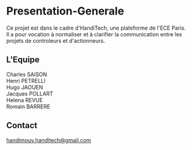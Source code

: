 # Presentation-Generale
Ce projet est dans le cadre d'HandiTech, une plateforme de l'ECE Paris.<br>
Il a pour vocation à normaliser et à clarifier la communication entre les projets de controleurs et d'actionneurs.<br>

## L'Equipe
Charles SAISON<br>
Henri PETRELLI<br>
Hugo JAOUEN<br>
Jacques POLLART<br>
Helena REVUE<br>
Romain BARRERE<br>

## Contact
handimouv.handitech@gmail.com


